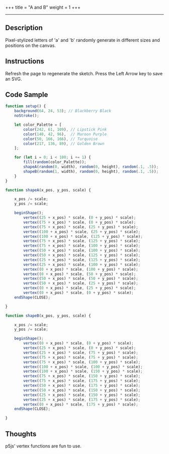 +++
title = "A and B"
weight = 1
+++

<!-- Load the Library -->
<script type = "text/javascript" src = "../../scripts/libs/p5js/p5.min.js"></script>
<script type = "text/javascript" src = "../../scripts/libs/p5js/p5.svg.js"></script>

<!-- Load the Sketch -->
<script>

/*
 * Title:   A and B
 * Author:  hamzberg
 * Version: 0.1
 * Date:    6 January 2024
 *
 * Description:
 *   -
 */

function setup() {
    let c = createCanvas(600, 600, SVG);
    c.parent('processing-canvas');

    background(64, 24, 53); // Blackberry Black

    noStroke();

    let color_Palette = [
        color(242, 61, 109), // Lipstick Pink
        color(140, 42, 96),  // Maroon Purple
        color(50, 166, 166), // Turquoise
        color(217, 136, 89), // Golden Brown
    ];

    for (let i = 0; i < 100; i += 1) {

        fill(random(color_Palette));

        shapeA(random(0, width), random(0, height), random(.1, .5));
        shapeB(random(1, width), random(0, height), random(.1, .5));

    }

}

function shapeA(x_pos, y_pos, scale) {

    x_pos /= scale;
    y_pos /= scale;

    beginShape();
        vertex((25 + x_pos) * scale, (0 + y_pos) * scale);
        vertex((75 + x_pos) * scale, (0 + y_pos) * scale);
        vertex((75 + x_pos) * scale, (25 + y_pos) * scale);
        vertex((100 + x_pos) * scale, (25 + y_pos) * scale);
        vertex((100 + x_pos) * scale, (125 + y_pos) * scale);
        vertex((75 + x_pos) * scale, (125 + y_pos) * scale);
        vertex((75 + x_pos) * scale, (100 + y_pos) * scale);
        vertex((50 + x_pos) * scale, (100 + y_pos) * scale);
        vertex((50 + x_pos) * scale, (125 + y_pos) * scale);
        vertex((25 + x_pos) * scale, (125 + y_pos) * scale);
        vertex((25 + x_pos) * scale, (100 + y_pos) * scale);
        vertex((0 + x_pos) * scale, (100 + y_pos) * scale);
        vertex((0 + x_pos) * scale, (50 + y_pos) * scale);
        vertex((50 + x_pos) * scale, (50 + y_pos) * scale);
        vertex((50 + x_pos) * scale, (25 + y_pos) * scale);
        vertex((0 + x_pos) * scale, (25 + y_pos) * scale);
        vertex((0 + x_pos) * scale, (0 + y_pos) * scale);
    endShape(CLOSE);

}

function shapeB(x_pos, y_pos, scale) {

    x_pos /= scale;
    y_pos /= scale;

    beginShape();
        vertex((0 + x_pos) * scale, (0 + y_pos) * scale);
        vertex((25 + x_pos) * scale, (0 + y_pos) * scale);
        vertex((25 + x_pos) * scale, (75 + y_pos) * scale);
        vertex((75 + x_pos) * scale, (75 + y_pos) * scale);
        vertex((75 + x_pos) * scale, (100 + y_pos) * scale);
        vertex((100 + x_pos) * scale, (100 + y_pos) * scale);
        vertex((100 + x_pos) * scale, (150 + y_pos) * scale);
        vertex((75 + x_pos) * scale, (150 + y_pos) * scale);
        vertex((75 + x_pos) * scale, (175 + y_pos) * scale);
        vertex((50 + x_pos) * scale, (175 + y_pos) * scale);
        vertex((50 + x_pos) * scale, (150 + y_pos) * scale);
        vertex((25 + x_pos) * scale, (150 + y_pos) * scale);
        vertex((25 + x_pos) * scale, (175 + y_pos) * scale);
        vertex((0 + x_pos) * scale, (175 + y_pos) * scale);
    endShape(CLOSE);

}

function draw() {

    exportSVG();

}

function exportSVG() {

    if (keyCode === LEFT_ARROW) {
        save("a-and-b_" + day() + "-" + month() + "-" + year() + "_" + millis() + ".svg");
        print("SVG Downloaded");
        noLoop();
    }

}

</script>

<!-- Insert the Sketch -->
<div id="processing-canvas"></div>

<hr>

## Description

Pixel-stylized letters of 'a' and 'b' randomly generate in different sizes and positions on the canvas.

## Instructions

Refresh the page to regenerate the sketch. Press the Left Arrow key to save an SVG.

## Code Sample

```JavaScript
function setup() {
    background(64, 24, 53); // Blackberry Black
    noStroke();

    let color_Palette = [
        color(242, 61, 109), // Lipstick Pink
        color(140, 42, 96),  // Maroon Purple
        color(50, 166, 166), // Turquoise
        color(217, 136, 89), // Golden Brown
    ];

    for (let i = 0; i < 100; i += 1) {
        fill(random(color_Palette));
        shapeA(random(0, width), random(0, height), random(.1, .5));
        shapeB(random(1, width), random(0, height), random(.1, .5));
    }
}

function shapeA(x_pos, y_pos, scale) {

    x_pos /= scale;
    y_pos /= scale;

    beginShape();
        vertex((25 + x_pos) * scale, (0 + y_pos) * scale);
        vertex((75 + x_pos) * scale, (0 + y_pos) * scale);
        vertex((75 + x_pos) * scale, (25 + y_pos) * scale);
        vertex((100 + x_pos) * scale, (25 + y_pos) * scale);
        vertex((100 + x_pos) * scale, (125 + y_pos) * scale);
        vertex((75 + x_pos) * scale, (125 + y_pos) * scale);
        vertex((75 + x_pos) * scale, (100 + y_pos) * scale);
        vertex((50 + x_pos) * scale, (100 + y_pos) * scale);
        vertex((50 + x_pos) * scale, (125 + y_pos) * scale);
        vertex((25 + x_pos) * scale, (125 + y_pos) * scale);
        vertex((25 + x_pos) * scale, (100 + y_pos) * scale);
        vertex((0 + x_pos) * scale, (100 + y_pos) * scale);
        vertex((0 + x_pos) * scale, (50 + y_pos) * scale);
        vertex((50 + x_pos) * scale, (50 + y_pos) * scale);
        vertex((50 + x_pos) * scale, (25 + y_pos) * scale);
        vertex((0 + x_pos) * scale, (25 + y_pos) * scale);
        vertex((0 + x_pos) * scale, (0 + y_pos) * scale);
    endShape(CLOSE);

}

function shapeB(x_pos, y_pos, scale) {

    x_pos /= scale;
    y_pos /= scale;

    beginShape();
        vertex((0 + x_pos) * scale, (0 + y_pos) * scale);
        vertex((25 + x_pos) * scale, (0 + y_pos) * scale);
        vertex((25 + x_pos) * scale, (75 + y_pos) * scale);
        vertex((75 + x_pos) * scale, (75 + y_pos) * scale);
        vertex((75 + x_pos) * scale, (100 + y_pos) * scale);
        vertex((100 + x_pos) * scale, (100 + y_pos) * scale);
        vertex((100 + x_pos) * scale, (150 + y_pos) * scale);
        vertex((75 + x_pos) * scale, (150 + y_pos) * scale);
        vertex((75 + x_pos) * scale, (175 + y_pos) * scale);
        vertex((50 + x_pos) * scale, (175 + y_pos) * scale);
        vertex((50 + x_pos) * scale, (150 + y_pos) * scale);
        vertex((25 + x_pos) * scale, (150 + y_pos) * scale);
        vertex((25 + x_pos) * scale, (175 + y_pos) * scale);
        vertex((0 + x_pos) * scale, (175 + y_pos) * scale);
    endShape(CLOSE);

}
```
## Thoughts

p5js' vertex functions are fun to use.
